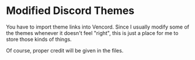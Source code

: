 # Modified Discord Themes

You have to import theme links into Vencord. Since I usually modify some of the themes whenever it doesn't feel "right", this is just a place for me to store those kinds of things.

Of course, proper credit will be given in the files.
